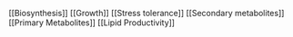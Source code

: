 [[Biosynthesis]]
[[Growth]]
[[Stress tolerance]]
[[Secondary metabolites]]
[[Primary Metabolites]]
[[Lipid Productivity]]
